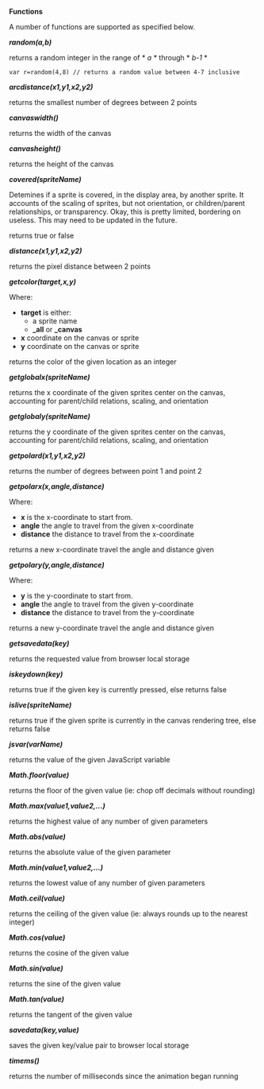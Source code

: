 **Functions**

A number of functions are supported as specified below.

***random(a,b)***

returns a random integer in the range of * *a* * through * *b-1* *
```
var r=random(4,8) // returns a random value between 4-7 inclusive
```

***arcdistance(x1,y1,x2,y2)***

returns the smallest number of degrees between 2 points

***canvaswidth()***

returns the width of the canvas

***canvasheight()***

returns the height of the canvas

***covered(spriteName)***

Detemines if a sprite is covered, in the display area, by another sprite. It accounts of the scaling of sprites, 
but not orientation, or children/parent relationships, or transparency. Okay, this is pretty limited, bordering on 
useless. This may need to be updated in the future.

returns true or false

***distance(x1,y1,x2,y2)***

returns the pixel distance between 2 points

***getcolor(target,x,y)***

Where:
- **target** is either:
  - a sprite name
  - **_all** or **_canvas**
- **x** coordinate on the canvas or sprite
- **y** coordinate on the canvas or sprite

returns the color of the given location as an integer

***getglobalx(spriteName)***

returns the x coordinate of the given sprites center on the canvas, accounting for parent/child relations, scaling, and orientation

***getglobaly(spriteName)***

returns the y coordinate of the given sprites center on the canvas, accounting for parent/child relations, scaling, and orientation

***getpolard(x1,y1,x2,y2)***

returns the number of degrees between point 1 and point 2

***getpolarx(x,angle,distance)***

Where:
- **x** is the x-coordinate to start from.
- **angle** the angle to travel from the given x-coordinate
- **distance** the distance to travel from the x-coordinate

returns a new x-coordinate travel the angle and distance given

***getpolary(y,angle,distance)***

Where:
- **y** is the y-coordinate to start from.
- **angle** the angle to travel from the given y-coordinate
- **distance** the distance to travel from the y-coordinate

returns a new y-coordinate travel the angle and distance given

***getsavedata(key)***

returns the requested value from browser local storage

***iskeydown(key)***

returns true if the given key is currently pressed, else returns false

***islive(spriteName)***

returns true if the given sprite is currently in the canvas rendering tree, else returns false

***jsvar(varName)***

returns the value of the given JavaScript variable

***Math.floor(value)***

returns the floor of the given value (ie: chop off decimals without rounding)

***Math.max(value1,value2,...)***

returns the highest value of any number of given parameters

***Math.abs(value)***

returns the absolute value of the given parameter

***Math.min(value1,value2,...)***

returns the lowest value of any number of given parameters

***Math.ceil(value)***

returns the ceiling of the given value (ie: always rounds up to the nearest integer)

***Math.cos(value)***

returns the cosine of the given value

***Math.sin(value)***

returns the sine of the given value

***Math.tan(value)***

returns the tangent of the given value

***savedata(key,value)***

saves the given key/value pair to browser local storage

***timems()***

returns the number of milliseconds since the animation began running


